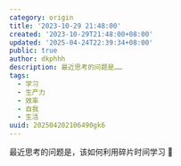```yaml
---
category: origin
title: '2023-10-29 21:48:00'
created: '2023-10-29T21:48:00+08:00'
updated: '2025-04-24T22:39:34+08:00'
public: true
author: dkphhh
description: 最近思考的问题是……
tags:
  - 学习
  - 生产力
  - 效率
  - 自我
  - 生活
uuid: 202504202106490gk6
---
```


最近思考的问题是，该如何利用碎片时间学习 🤔
